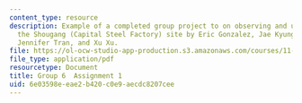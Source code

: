 ```yaml
---
content_type: resource
description: Example of a completed group project to on observing and understanding
  the Shougang (Capital Steel Factory) site by Eric Gonzalez, Jae Kyung Kim, Yu Qi,
  Jennifer Tran, and Xu Xu.
file: https://ol-ocw-studio-app-production.s3.amazonaws.com/courses/11-307-beijing-urban-design-studio-summer-2008/6e03598eeae2b420c0e9aecdc8207cee_group6_assn1.pdf
file_type: application/pdf
resourcetype: Document
title: Group 6  Assignment 1
uid: 6e03598e-eae2-b420-c0e9-aecdc8207cee
---
```

